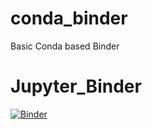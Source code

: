 # conda_binder
Basic Conda based Binder


# Jupyter_Binder
[![Binder](https://mybinder.org/badge_logo.svg)](https://mybinder.org/v2/gh/CamChambers2/MachineLearn_python/py39_r40_shiny?urlpath=lab)
